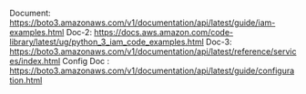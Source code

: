 Document: https://boto3.amazonaws.com/v1/documentation/api/latest/guide/iam-examples.html
Doc-2: https://docs.aws.amazon.com/code-library/latest/ug/python_3_iam_code_examples.html
Doc-3: https://boto3.amazonaws.com/v1/documentation/api/latest/reference/services/index.html
Config Doc : https://boto3.amazonaws.com/v1/documentation/api/latest/guide/configuration.html